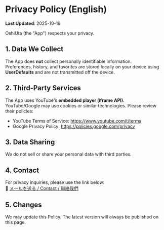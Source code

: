 # Privacy Policy (English)

**Last Updated**: 2025-10-19

OshiUta (the "App") respects your privacy.

## 1. Data We Collect
The App does **not** collect personally identifiable information.  
Preferences, history, and favorites are stored locally on your device using **UserDefaults** and are not transmitted off the device.

## 2. Third-Party Services
The App uses YouTube's **embedded player (iframe API)**.  
YouTube/Google may use cookies or similar technologies. Please review their policies:

- YouTube Terms of Service: https://www.youtube.com/t/terms  
- Google Privacy Policy: https://policies.google.com/privacy

## 3. Data Sharing
We do not sell or share your personal data with third parties.

## 4. Contact
For privacy inquiries, please use the link below:  
📧 <a href="#" onclick="location.href='mailto:' + 'taida.agent' + '@' + 'gmail.com'; return false;">メールを送る / Contact / 聯絡我們</a>

## 5. Changes
We may update this Policy. The latest version will always be published on this page.
